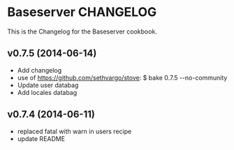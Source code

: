 Baseserver CHANGELOG
====================
This is the Changelog for the Baseserver cookbook.


v0.7.5 (2014-06-14)
-------------------
- Add changelog
- use of https://github.com/sethvargo/stove: $ bake 0.7.5 --no-community
- Update user databag
- Add locales databag


v0.7.4 (2014-06-11)
-------------------
- replaced fatal with warn in users recipe
- update README
